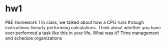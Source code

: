 # hw1
P&amp;E Homework 1
In class, we talked about how a CPU runs through instructions linearly performing calculations. Think about whether you have ever performed a task like this in your life. What was it?
Time management and schedule organizations
